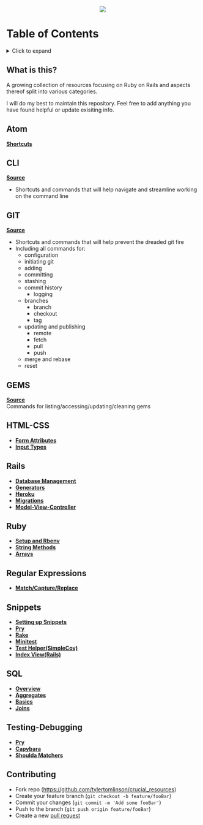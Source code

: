 <p align="center">
  <img src="https://i.imgur.com/hiXP7aL.png">
</p>

# Table of Contents
<details>
<summary>Click to expand</summary>

- [What is this?](#what-is-this)
- [CLI](#cli)
- [ATOM](#atom)
- [GIT](#git)
- [GEMS](#gems)
- [HTML-CSS](#html-css)
- [RAILS](#rails)
- [RUBY](#ruby)
- [Snippets](#snippets)
- [SQL](#sql)
- [Testing-Debugging](#testing-debugging)
</details>

## What is this?
A growing collection of resources focusing on Ruby on Rails and aspects thereof split into various categories.

I will do my best to maintain this repository. Feel free to add anything you have found helpful or update exisiting info.

## Atom
[**Shortcuts**](https://github.com/tylertomlinson/crucial_resources/blob/master/Atom/atom_shortcuts.md)

## CLI
[**Source**](https://github.com/tylertomlinson/crucial_resources/tree/master/CLI/cli_commands.md)
* Shortcuts and commands that will help navigate and streamline working on the command line

## GIT
[**Source**](https://github.com/tylertomlinson/crucial_resources/blob/master/GIT/git_commands.md)
* Shortcuts and commands that will help prevent the dreaded git fire
* Including all commands for:
  - configuration
  - initiating git
  - adding
  - committing
  - stashing
  - commit history
    - logging
  - branches
    - branch
    - checkout
    - tag
  - updating and publishing
    - remote
    - fetch
    - pull
    - push
  - merge and rebase
  - reset

## GEMS
  [**Source**](https://github.com/tylertomlinson/crucial_resources/blob/main/Gems/gem_commands.md)<br>
  Commands for listing/accessing/updating/cleaning gems

## HTML-CSS
- [**Form Attributes**](https://github.com/tylertomlinson/crucial_resources/blob/main/HTML-CSS/form_attributes.md)
- [**Input Types**](https://github.com/tylertomlinson/crucial_resources/blob/main/HTML-CSS/input_types.md)

## Rails
- [**Database Management**](https://github.com/tylertomlinson/crucial_resources/blob/main/Rails/database_mgmt.md)
- [**Generators**](https://github.com/tylertomlinson/crucial_resources/blob/main/Rails/generate.md)
- [**Heroku**](https://github.com/tylertomlinson/crucial_resources/blob/main/Rails/heroku.md)
- [**Migrations**](https://github.com/tylertomlinson/crucial_resources/blob/main/Rails/heroku.md)
- [**Model-View-Controller**](https://github.com/tylertomlinson/crucial_resources/blob/main/Rails/mvc.md)

## Ruby
- [**Setup and Rbenv**](https://github.com/tylertomlinson/crucial_resources/blob/main/Ruby/rbenv/config_commands.md)
- [**String Methods**](https://github.com/tylertomlinson/crucial_resources/blob/main/Ruby/string_methods.md)
- [**Arrays**](https://github.com/tylertomlinson/crucial_resources/blob/main/Ruby/Arrays)

## Regular Expressions
- [**Match/Capture/Replace**](https://github.com/tylertomlinson/crucial_resources/blob/main/Regular_Expressions/regex.md)

## Snippets
- [**Setting up Snippets**](https://github.com/tylertomlinson/crucial_resources/blob/main/snippets/setup.md)
- [**Pry**](https://github.com/tylertomlinson/crucial_resources/blob/main/snippets/pry.md)
- [**Rake**](https://github.com/tylertomlinson/crucial_resources/blob/main/snippets/rake.md)
- [**Minitest**](https://github.com/tylertomlinson/crucial_resources/blob/main/snippets/minitest.md)
- [**Test Helper(SimpleCov)**](https://github.com/tylertomlinson/crucial_resources/blob/main/snippets/test_helper.md)
- [**Index View(Rails)**](https://github.com/tylertomlinson/crucial_resources/blob/main/snippets/index_view.md)

## SQL
- [**Overview**](https://github.com/tylertomlinson/crucial_resources/blob/main/SQL/sql.md)
- [**Aggregates**](https://github.com/tylertomlinson/crucial_resources/blob/main/SQL/sql_aggregates.md)
- [**Basics**](https://github.com/tylertomlinson/crucial_resources/blob/main/SQL/sql_basics.md)
- [**Joins**](https://github.com/tylertomlinson/crucial_resources/blob/main/SQL/sql_joins.md)

## Testing-Debugging
- [**Pry**](https://github.com/tylertomlinson/crucial_resources/blob/main/Testing-Debugging/pry.md)
- [**Capybara**](https://github.com/tylertomlinson/crucial_resources/blob/main/Testing-Debugging/capybara.md)
- [**Shoulda Matchers**](https://github.com/tylertomlinson/crucial_resources/blob/main/Testing-Debugging/shoulda_matchers.md)

## Contributing
- Fork repo (https://github.com/tylertomlinson/crucial_resources)
- Create your feature branch (`git checkout -b feature/fooBar`)
- Commit your changes (`git commit -m 'Add some fooBar'`)
- Push to the branch (`git push origin feature/fooBar`)
- Create a new [pull request](https://github.com/tylertomlinson/crucial_resources/pulls)
